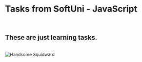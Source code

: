 <h1>Tasks from SoftUni - JavaScript</h1>
<br>
<h2>These are just learning tasks.</h2>
<br>
<img src="[pic_trulli.jpg](https://cdn.wallpapersafari.com/43/70/u0NJdw.jpg)" alt="Handsome Squidward">
